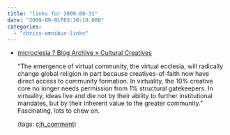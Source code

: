 ```yaml
---
title: "links for 2009-08-31"
date: "2009-09-01T03:30:10.000"
categories: 
  - "chriss-omnibus-links"
---
```


- [microclesia ? Blog Archive » Cultural Creatives](http://www.microclesia.com/?p=969)
    
    "The emergence of virtual community, the virtual ecclesia, will radically change global religion in part because creatives-of-faith now have direct access to community formation. In virtuality, the 10% creative core no longer needs permission from 1% structural gatekeepers. In virtuality, ideas live and die not by their ability to further institutional mandates, but by their inherent value to the greater community." Fascinating, lots to chew on.
    
    (tags: [cjh\_comment](http://delicious.com/hubbsc/cjh_comment))

